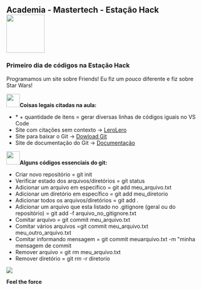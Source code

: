 <nav>
  <h1>Academia - Mastertech - Estação Hack  <img src="https://ftp.mastertech.com.br/Nginx-Fancyindex-Theme/Nginx-Fancyindex-Theme-light/estacao-logo.png"  width="100"  /></h1>
</nav>
  
<h3>Primeiro dia de códigos na Estação Hack </h3>
<p>Programamos um site sobre Friends! Eu fiz um pouco diferente e fiz sobre Star Wars!</p>

<b><img src="https://media.giphy.com/media/dwDhATtza3TtS/source.gif"  width="35"  />Coisas legais citadas na aula:</b>

<ul>
  <li> * + quantidade de itens = gerar diversas linhas de códigos iguais no VS Code </li>
  <li> Site com citações sem contexto -> <a href= "https://lerolero.com/">LeroLero</a> </li>
  <li> Site para baixar o Git -> <a href="https://git-scm.com/downloads">Dowload Git</a> </li>
  <li> Site de documentação do Git -> <a href="https://git-scm.com/doc">Documentação</a> </li>
</ul>

<b><img src="https://media.giphy.com/media/dwDhATtza3TtS/source.gif"  width="35"  />Alguns códigos essenciais do git:</b>

<ul>
  <li>Criar novo repositório = git init</li>
  <li>Verificar estado dos arquivos/diretórios = git status</li>
  <li>Adicionar um arquivo em específico = git add meu_arquivo.txt</li>
  <li>Adicionar um diretório em específico = git add meu_diretorio</li>
  <li>Adicionar todos os arquivos/diretórios = git add . </li>
  <li>Adicionar um arquivo que esta listado no .gitignore (geral ou do repositório) = git add -f arquivo_no_gitignore.txt </li>
  <li>Comitar arquivo = git commit meu_arquivo.txt </li>
  <li>Comitar vários arquivos =git commit meu_arquivo.txt meu_outro_arquivo.txt </li>
  <li>Comitar informando mensagem = git commit meuarquivo.txt -m "minha mensagem de commit</li>
  <li>Remover arquivo = git rm meu_arquivo.txt </li>
  <li>Remover diretório = git rm -r diretorio</li>
</ul>

<footer>
 
<img src="https://media.giphy.com/media/ibA7rGHcHQ27aRz3PF/source.gif"  />
  
<b>Feel the force</b>
  

</footer>
